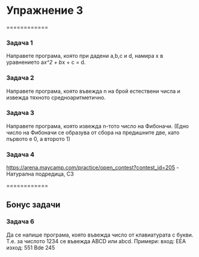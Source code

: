 # Упражнение 3 

============

### Задача 1 ###

Направете програма, която при дадени a,b,c и d, намира x в уравнението
a*x^2 + b*x + c = d. 

### Задача 2 ###

Направете програма, която въвежда n на брой естествени числа и извежда тяхното средноаритметично. 

### Задача 3 ###

Направете програма, която извежда n-тото число на Фибоначи.
(Едно число на Фибоначи се образува от сбора на предишните две, като първото е 0, а второто 1)

### Задача 4 ###

https://arena.maycamp.com/practice/open_contest?contest_id=205 - Натурална подредица, C3

============

## Бонус задачи

### Задача 6 ### 

Да се напише програма, която въвежда число от клавиатурата с букви.
Т.е. за числото 1234 се въвежда ABCD или abcd.
Примери:
вход: EEA	изход: 551
	  Bde		   245